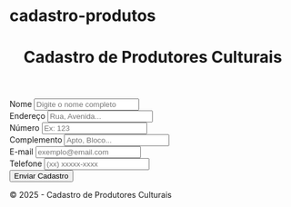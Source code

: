 # cadastro-produtos
<html lang="pt-br">
<head>
  <meta charset="UTF-8">
  <meta name="viewport" content="width=device-width, initial-scale=1.0">
  <title>Cadastro de Produtores Culturais</title>
  <!-- Bootstrap CSS -->
  <link href="https://cdn.jsdelivr.net/npm/bootstrap@5.3.3/dist/css/bootstrap.min.css" rel="stylesheet">
</head>
<body>
  <!-- Cabeçalho -->
  <header class="bg-dark text-white text-center py-3 mb-4">
    <h1>Cadastro de Produtores Culturais</h1>
  </header>

  <main class="container">
    <form class="row g-3">
      <div class="col-md-12">
        <label for="nome" class="form-label">Nome</label>
        <input type="text" class="form-control" id="nome" placeholder="Digite o nome completo">
      </div>
      <div class="col-md-6">
        <label for="endereco" class="form-label">Endereço</label>
        <input type="text" class="form-control" id="endereco" placeholder="Rua, Avenida...">
      </div>
      <div class="col-md-3">
        <label for="numero" class="form-label">Número</label>
        <input type="text" class="form-control" id="numero" placeholder="Ex: 123">
      </div>
      <div class="col-md-3">
        <label for="complemento" class="form-label">Complemento</label>
        <input type="text" class="form-control" id="complemento" placeholder="Apto, Bloco...">
      </div>
      <div class="col-md-8">
        <label for="email" class="form-label">E-mail</label>
        <input type="email" class="form-control" id="email" placeholder="exemplo@email.com">
      </div>
      <div class="col-md-4">
        <label for="telefone" class="form-label">Telefone</label>
        <input type="tel" class="form-control" id="telefone" placeholder="(xx) xxxxx-xxxx">
      </div>
      <div class="col-12 text-center">
        <button type="submit" class="btn btn-primary">Enviar Cadastro</button>
      </div>
    </form>
  </main>
  <footer class="bg-light text-center py-3 mt-4 border-top">
    <p class="mb-0">© 2025 - Cadastro de Produtores Culturais</p>
  </footer>
  <script src="https://cdn.jsdelivr.net/npm/bootstrap@5.3.3/dist/js/bootstrap.bundle.min.js"></script>
</body>
</html>
